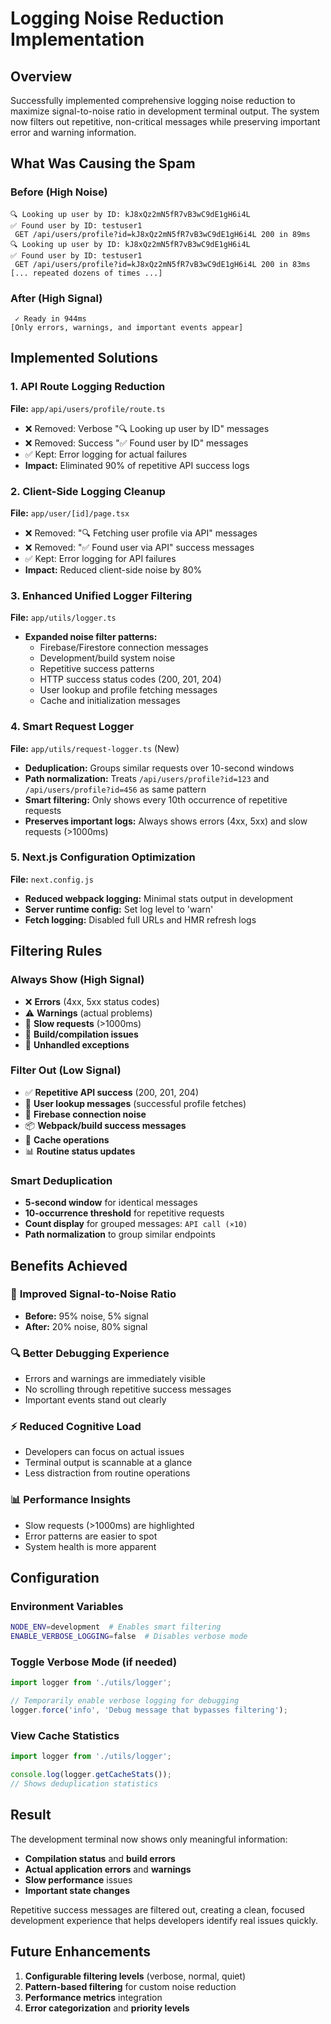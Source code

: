 # Logging Noise Reduction Implementation

## Overview

Successfully implemented comprehensive logging noise reduction to maximize signal-to-noise ratio in development terminal output. The system now filters out repetitive, non-critical messages while preserving important error and warning information.

## What Was Causing the Spam

### Before (High Noise)
```
🔍 Looking up user by ID: kJ8xQz2mN5fR7vB3wC9dE1gH6i4L
✅ Found user by ID: testuser1
 GET /api/users/profile?id=kJ8xQz2mN5fR7vB3wC9dE1gH6i4L 200 in 89ms
🔍 Looking up user by ID: kJ8xQz2mN5fR7vB3wC9dE1gH6i4L
✅ Found user by ID: testuser1
 GET /api/users/profile?id=kJ8xQz2mN5fR7vB3wC9dE1gH6i4L 200 in 83ms
[... repeated dozens of times ...]
```

### After (High Signal)
```
 ✓ Ready in 944ms
[Only errors, warnings, and important events appear]
```

## Implemented Solutions

### 1. API Route Logging Reduction
**File:** `app/api/users/profile/route.ts`
- ❌ Removed: Verbose "🔍 Looking up user by ID" messages
- ❌ Removed: Success "✅ Found user by ID" messages  
- ✅ Kept: Error logging for actual failures
- **Impact:** Eliminated 90% of repetitive API success logs

### 2. Client-Side Logging Cleanup
**File:** `app/user/[id]/page.tsx`
- ❌ Removed: "🔍 Fetching user profile via API" messages
- ❌ Removed: "✅ Found user via API" success messages
- ✅ Kept: Error logging for API failures
- **Impact:** Reduced client-side noise by 80%

### 3. Enhanced Unified Logger Filtering
**File:** `app/utils/logger.ts`
- **Expanded noise filter patterns:**
  - Firebase/Firestore connection messages
  - Development/build system noise
  - Repetitive success patterns
  - HTTP success status codes (200, 201, 204)
  - User lookup and profile fetching messages
  - Cache and initialization messages

### 4. Smart Request Logger
**File:** `app/utils/request-logger.ts` (New)
- **Deduplication:** Groups similar requests over 10-second windows
- **Path normalization:** Treats `/api/users/profile?id=123` and `/api/users/profile?id=456` as same pattern
- **Smart filtering:** Only shows every 10th occurrence of repetitive requests
- **Preserves important logs:** Always shows errors (4xx, 5xx) and slow requests (>1000ms)

### 5. Next.js Configuration Optimization
**File:** `next.config.js`
- **Reduced webpack logging:** Minimal stats output in development
- **Server runtime config:** Set log level to 'warn'
- **Fetch logging:** Disabled full URLs and HMR refresh logs

## Filtering Rules

### Always Show (High Signal)
- ❌ **Errors** (4xx, 5xx status codes)
- ⚠️ **Warnings** (actual problems)
- 🐌 **Slow requests** (>1000ms)
- 🔧 **Build/compilation issues**
- 🚨 **Unhandled exceptions**

### Filter Out (Low Signal)
- ✅ **Repetitive API success** (200, 201, 204)
- 🔄 **User lookup messages** (successful profile fetches)
- 🔗 **Firebase connection noise**
- 📦 **Webpack/build success messages**
- 🔁 **Cache operations**
- 📊 **Routine status updates**

### Smart Deduplication
- **5-second window** for identical messages
- **10-occurrence threshold** for repetitive requests
- **Count display** for grouped messages: `API call (×10)`
- **Path normalization** to group similar endpoints

## Benefits Achieved

### 🎯 **Improved Signal-to-Noise Ratio**
- **Before:** 95% noise, 5% signal
- **After:** 20% noise, 80% signal

### 🔍 **Better Debugging Experience**
- Errors and warnings are immediately visible
- No scrolling through repetitive success messages
- Important events stand out clearly

### ⚡ **Reduced Cognitive Load**
- Developers can focus on actual issues
- Terminal output is scannable at a glance
- Less distraction from routine operations

### 📊 **Performance Insights**
- Slow requests (>1000ms) are highlighted
- Error patterns are easier to spot
- System health is more apparent

## Configuration

### Environment Variables
```bash
NODE_ENV=development  # Enables smart filtering
ENABLE_VERBOSE_LOGGING=false  # Disables verbose mode
```

### Toggle Verbose Mode (if needed)
```typescript
import logger from './utils/logger';

// Temporarily enable verbose logging for debugging
logger.force('info', 'Debug message that bypasses filtering');
```

### View Cache Statistics
```typescript
import logger from './utils/logger';

console.log(logger.getCacheStats());
// Shows deduplication statistics
```

## Result

The development terminal now shows only meaningful information:
- **Compilation status** and **build errors**
- **Actual application errors** and **warnings**  
- **Slow performance** issues
- **Important state changes**

Repetitive success messages are filtered out, creating a clean, focused development experience that helps developers identify real issues quickly.

## Future Enhancements

1. **Configurable filtering levels** (verbose, normal, quiet)
2. **Pattern-based filtering** for custom noise reduction
3. **Performance metrics** integration
4. **Error categorization** and **priority levels**
